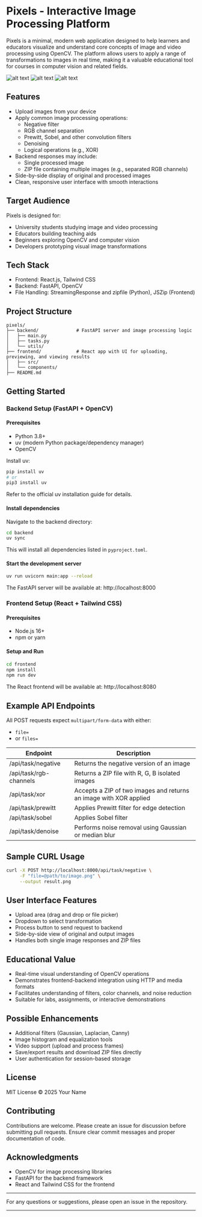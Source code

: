 # Pixels - Interactive Image Processing Platform

Pixels is a minimal, modern web application designed to help learners and educators visualize and understand core concepts of image and video processing using OpenCV. The platform allows users to apply a range of transformations to images in real time, making it a valuable educational tool for courses in computer vision and related fields.

![alt text](ss1.png)
![alt text](ss2.png)
![alt text](ss3.png) 

## Features

- Upload images from your device
- Apply common image processing operations:
  - Negative filter
  - RGB channel separation
  - Prewitt, Sobel, and other convolution filters
  - Denoising
  - Logical operations (e.g., XOR)
- Backend responses may include:
  - Single processed image
  - ZIP file containing multiple images (e.g., separated RGB channels)
- Side-by-side display of original and processed images
- Clean, responsive user interface with smooth interactions

## Target Audience

Pixels is designed for:

- University students studying image and video processing
- Educators building teaching aids
- Beginners exploring OpenCV and computer vision
- Developers prototyping visual image transformations

## Tech Stack

- Frontend: React.js, Tailwind CSS
- Backend: FastAPI, OpenCV
- File Handling: StreamingResponse and zipfile (Python), JSZip (Frontend)

## Project Structure

```
pixels/
├── backend/              # FastAPI server and image processing logic
│   ├── main.py
│   ├── tasks.py
│   └── utils/
├── frontend/             # React app with UI for uploading, previewing, and viewing results
│   ├── src/
│   └── components/
├── README.md
```

## Getting Started

### Backend Setup (FastAPI + OpenCV)

#### Prerequisites

- Python 3.8+
- uv (modern Python package/dependency manager)
- OpenCV

Install uv:

```bash
pip install uv
# or
pip3 install uv
```

Refer to the official uv installation guide for details.

#### Install dependencies

Navigate to the backend directory:

```bash
cd backend
uv sync
```

This will install all dependencies listed in `pyproject.toml`.

#### Start the development server

```bash
uv run uvicorn main:app --reload
```

The FastAPI server will be available at: http://localhost:8000

### Frontend Setup (React + Tailwind CSS)

#### Prerequisites

- Node.js 16+
- npm or yarn

#### Setup and Run

```bash
cd frontend
npm install
npm run dev
```

The React frontend will be available at: http://localhost:8080

## Example API Endpoints

All POST requests expect `multipart/form-data` with either:

- `file=`
- or `files=`

| Endpoint                | Description                                                       |
|-------------------------|-------------------------------------------------------------------|
| /api/task/negative      | Returns the negative version of an image                          |
| /api/task/rgb-channels  | Returns a ZIP file with R, G, B isolated images                  |
| /api/task/xor           | Accepts a ZIP of two images and returns an image with XOR applied |
| /api/task/prewitt       | Applies Prewitt filter for edge detection                        |
| /api/task/sobel         | Applies Sobel filter                                              |
| /api/task/denoise       | Performs noise removal using Gaussian or median blur              |

## Sample CURL Usage

```bash
curl -X POST http://localhost:8000/api/task/negative \
     -F "file=@path/to/image.png" \
     --output result.png
```

## User Interface Features

- Upload area (drag and drop or file picker)
- Dropdown to select transformation
- Process button to send request to backend
- Side-by-side view of original and output images
- Handles both single image responses and ZIP files

## Educational Value

- Real-time visual understanding of OpenCV operations
- Demonstrates frontend-backend integration using HTTP and media formats
- Facilitates understanding of filters, color channels, and noise reduction
- Suitable for labs, assignments, or interactive demonstrations

## Possible Enhancements

- Additional filters (Gaussian, Laplacian, Canny)
- Image histogram and equalization tools
- Video support (upload and process frames)
- Save/export results and download ZIP files directly
- User authentication for session-based storage

## License

MIT License © 2025 Your Name

## Contributing

Contributions are welcome. Please create an issue for discussion before submitting pull requests. Ensure clear commit messages and proper documentation of code.

## Acknowledgments

- OpenCV for image processing libraries
- FastAPI for the backend framework
- React and Tailwind CSS for the frontend

---

For any questions or suggestions, please open an issue in the repository.

---